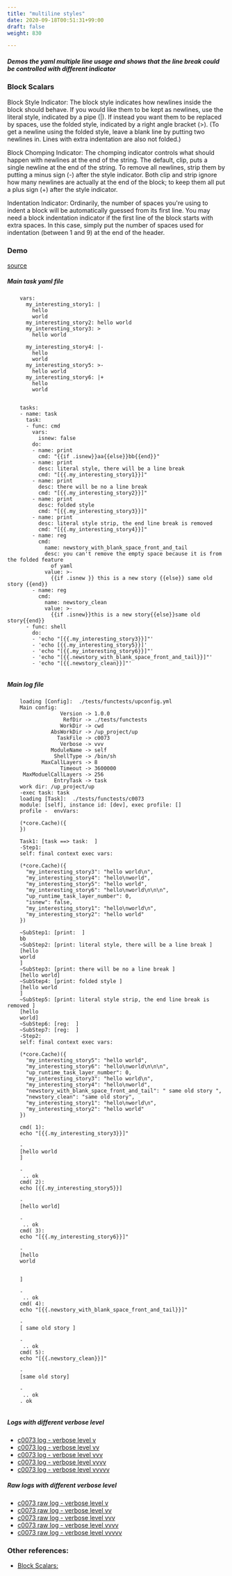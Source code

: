 ```yaml
---
title: "multiline styles"
date: 2020-09-18T00:51:31+99:00
draft: false
weight: 830

---
```


##### Demos the yaml multiple line usage and shows that the line break could be controlled with different indicator


### Block Scalars


Block Style Indicator: The block style indicates how newlines inside the block should behave. If you would like them to be kept as newlines, use the literal style, indicated by a pipe (|). If instead you want them to be replaced by spaces, use the folded style, indicated by a right angle bracket (>). (To get a newline using the folded style, leave a blank line by putting two newlines in. Lines with extra indentation are also not folded.)

  Block Chomping Indicator: The chomping indicator controls what should happen with newlines at the end of the string. The default, clip, puts a single newline at the end of the string. To remove all newlines, strip them by putting a minus sign (-) after the style indicator. Both clip and strip ignore how many newlines are actually at the end of the block; to keep them all put a plus sign (+) after the style indicator.

  Indentation Indicator: Ordinarily, the number of spaces you're using to indent a block will be automatically guessed from its first line. You may need a block indentation indicator if the first line of the block starts with extra spaces. In this case, simply put the number of spaces used for indentation (between 1 and 9) at the end of the header.











### Demo








[source](https://github.com/upcmd/up/blob/master/tests/functests/c0073.yml)

##### Main task yaml file
```
    vars:
      my_interesting_story1: |
        hello
        world
      my_interesting_story2: hello world
      my_interesting_story3: >
        hello world
    
      my_interesting_story4: |-
        hello
        world
      my_interesting_story5: >-
        hello world
      my_interesting_story6: |+
        hello
        world
    
    
    tasks:
    - name: task
      task:
      - func: cmd
        vars:
          isnew: false
        do:
        - name: print
          cmd: "{{if .isnew}}aa{{else}}bb{{end}}"
        - name: print
          desc: literal style, there will be a line break
          cmd: "[{{.my_interesting_story1}}]"
        - name: print
          desc: there will be no a line break
          cmd: "[{{.my_interesting_story2}}]"
        - name: print
          desc: folded style
          cmd: "[{{.my_interesting_story3}}]"
        - name: print
          desc: literal style strip, the end line break is removed
          cmd: "[{{.my_interesting_story4}}]"
        - name: reg
          cmd:
            name: newstory_with_blank_space_front_and_tail
            desc: you can't remove the empty space because it is from the folded feature
              of yaml
            value: >-
              {{if .isnew }} this is a new story {{else}} same old story {{end}}
        - name: reg
          cmd:
            name: newstory_clean
            value: >-
              {{if .isnew}}this is a new story{{else}}same old story{{end}}
      - func: shell
        do:
        - 'echo "[{{.my_interesting_story3}}]"'
        - 'echo [{{.my_interesting_story5}}]'
        - 'echo "[{{.my_interesting_story6}}]"'
        - 'echo "[{{.newstory_with_blank_space_front_and_tail}}]"'
        - 'echo "[{{.newstory_clean}}]"'
    
```
##### Main log file
```
    loading [Config]:  ./tests/functests/upconfig.yml
    Main config:
                 Version -> 1.0.0
                  RefDir -> ./tests/functests
                 WorkDir -> cwd
              AbsWorkDir -> /up_project/up
                TaskFile -> c0073
                 Verbose -> vvv
              ModuleName -> self
               ShellType -> /bin/sh
           MaxCallLayers -> 8
                 Timeout -> 3600000
     MaxModuelCallLayers -> 256
               EntryTask -> task
    work dir: /up_project/up
    -exec task: task
    loading [Task]:  ./tests/functests/c0073
    module: [self], instance id: [dev], exec profile: []
    profile -  envVars:
    
    (*core.Cache)({
    })
    
    Task1: [task ==> task:  ]
    -Step1:
    self: final context exec vars:
    
    (*core.Cache)({
      "my_interesting_story3": "hello world\n",
      "my_interesting_story4": "hello\nworld",
      "my_interesting_story5": "hello world",
      "my_interesting_story6": "hello\nworld\n\n\n",
      "up_runtime_task_layer_number": 0,
      "isnew": false,
      "my_interesting_story1": "hello\nworld\n",
      "my_interesting_story2": "hello world"
    })
    
    ~SubStep1: [print:  ]
    bb
    ~SubStep2: [print: literal style, there will be a line break ]
    [hello
    world
    ]
    ~SubStep3: [print: there will be no a line break ]
    [hello world]
    ~SubStep4: [print: folded style ]
    [hello world
    ]
    ~SubStep5: [print: literal style strip, the end line break is removed ]
    [hello
    world]
    ~SubStep6: [reg:  ]
    ~SubStep7: [reg:  ]
    -Step2:
    self: final context exec vars:
    
    (*core.Cache)({
      "my_interesting_story5": "hello world",
      "my_interesting_story6": "hello\nworld\n\n\n",
      "up_runtime_task_layer_number": 0,
      "my_interesting_story3": "hello world\n",
      "my_interesting_story4": "hello\nworld",
      "newstory_with_blank_space_front_and_tail": " same old story ",
      "newstory_clean": "same old story",
      "my_interesting_story1": "hello\nworld\n",
      "my_interesting_story2": "hello world"
    })
    
    cmd( 1):
    echo "[{{.my_interesting_story3}}]"
    
    -
    [hello world
    ]
    
    -
     .. ok
    cmd( 2):
    echo [{{.my_interesting_story5}}]
    
    -
    [hello world]
    
    -
     .. ok
    cmd( 3):
    echo "[{{.my_interesting_story6}}]"
    
    -
    [hello
    world
    
    
    ]
    
    -
     .. ok
    cmd( 4):
    echo "[{{.newstory_with_blank_space_front_and_tail}}]"
    
    -
    [ same old story ]
    
    -
     .. ok
    cmd( 5):
    echo "[{{.newstory_clean}}]"
    
    -
    [same old story]
    
    -
     .. ok
    . ok
    
```


##### Logs with different verbose level
* [c0073 log - verbose level v](../../logs/c0073_v)
* [c0073 log - verbose level vv](../../logs/c0073_vv)
* [c0073 log - verbose level vvv](../../logs/c0073_vvvv)
* [c0073 log - verbose level vvvv](../../logs/c0073_vvvv)
* [c0073 log - verbose level vvvvv](../../logs/c0073_vvvvv)

##### Raw logs with different verbose level
* [c0073 raw log - verbose level v](../../reflogs/c0073_v.log)
* [c0073 raw log - verbose level vv](../../reflogs/c0073_vv.log)
* [c0073 raw log - verbose level vvv](../../reflogs/c0073_vvv.log)
* [c0073 raw log - verbose level vvvv](../../reflogs/c0073_vvvv.log)
* [c0073 raw log - verbose level vvvvv](../../reflogs/c0073_vvvvv.log)








### Other references:
* [Block Scalars:](https://yaml-multiline.info/)
